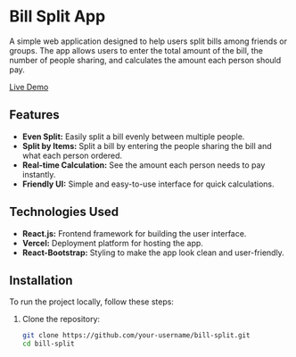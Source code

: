 # Bill Split App

A simple web application designed to help users split bills among friends or groups. The app allows users to enter the total amount of the bill, the number of people sharing, and calculates the amount each person should pay.

[Live Demo](https://bill-split-alpha.vercel.app/)

## Features

- **Even Split:** Easily split a bill evenly between multiple people.
- **Split by Items:** Split a bill by entering the people sharing the bill and what each person ordered.
- **Real-time Calculation:** See the amount each person needs to pay instantly.
- **Friendly UI:** Simple and easy-to-use interface for quick calculations.

## Technologies Used

- **React.js:** Frontend framework for building the user interface.
- **Vercel:** Deployment platform for hosting the app.
- **React-Bootstrap:** Styling to make the app look clean and user-friendly.

## Installation

To run the project locally, follow these steps:

1. Clone the repository:

   ```bash
   git clone https://github.com/your-username/bill-split.git
   cd bill-split
